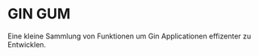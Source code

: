GIN GUM
=======

Eine kleine Sammlung von Funktionen um Gin Applicationen effizenter zu Entwicklen.
